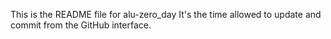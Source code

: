 This is the README file for alu-zero_day
 It's the time allowed to update and commit from the GitHub interface.
